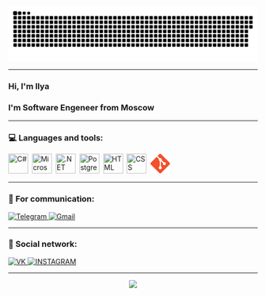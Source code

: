 ![Header](https://github.com/one-of-warrior/one-of-warrior/blob/main/assets/github-snake.svg)

---

### Hi, I'm Ilya
### I'm Software Engeneer from Moscow</h3>


---
### 💻 Languages and tools:

<div>
<div id="tools">
<img src="https://cdn.jsdelivr.net/gh/devicons/devicon/icons/csharp/csharp-original.svg" title="C#" width="40" height="40" />&nbsp
<img src="https://cdn.jsdelivr.net/gh/devicons/devicon/icons/dot-net/dot-net-plain-wordmark.svg" title="Microsoft.NET" width="40" height="40" />&nbsp
<img src="https://cdn.jsdelivr.net/gh/devicons/devicon/icons/dotnetcore/dotnetcore-original.svg" title=".NET CORE" width="40" height="40" />&nbsp
<img src="https://cdn.jsdelivr.net/gh/devicons/devicon/icons/postgresql/postgresql-plain-wordmark.svg" title="PostgreSQL" width="40" height="40" />&nbsp
<img src="https://cdn.jsdelivr.net/gh/devicons/devicon/icons/html5/html5-plain-wordmark.svg" title="HTML" width="40" height="40" />&nbsp
<img src="https://cdn.jsdelivr.net/gh/devicons/devicon/icons/css3/css3-plain-wordmark.svg" title="CSS" width="40" height="40" />&nbsp
<img src="https://github.com/devicons/devicon/blob/master/icons/git/git-original.svg" title="Git" width="40" height="40" />&nbsp
</div>

---
### 🤝 For communication:

<div id="links">

<a href="https://t.me/one_of_warrior">
    <img src="https://img.shields.io/badge/Telegram-blue?style=for-the-badge&logo=telegram&logoColor=white" alt="Telegram"/>
</a>
<a href="https://mail.google.com/mail/?view=cm&fs=1&to=ilyavik03@gmail.com">
    <img src="https://img.shields.io/badge/Gmail-blue?style=for-the-badge&logo=gmail&logoColor=white" alt="Gmail"/>
</a>
</div>

---
### 🤝 Social network:


  <div id="social links">
    <a href="https://vk.com/one_of_warrior">
    <img src="https://img.shields.io/badge/VK-blue?style=for-the-badge&logo=vk&logoColor=white" alt="VK"/>
</a>
<a href="https://t.me/one_of_warrior">
    <img src="https://img.shields.io/badge/Instagram-blue?style=for-the-badge&logo=instagram&logoColor=white" alt="INSTAGRAM"/>
</a>
  </div>

---
<div id="info" align="center">
    <img src="http://github-profile-summary-cards.vercel.app/api/cards/profile-details?username=one-of-warrior&theme=2077"/>
</div>


